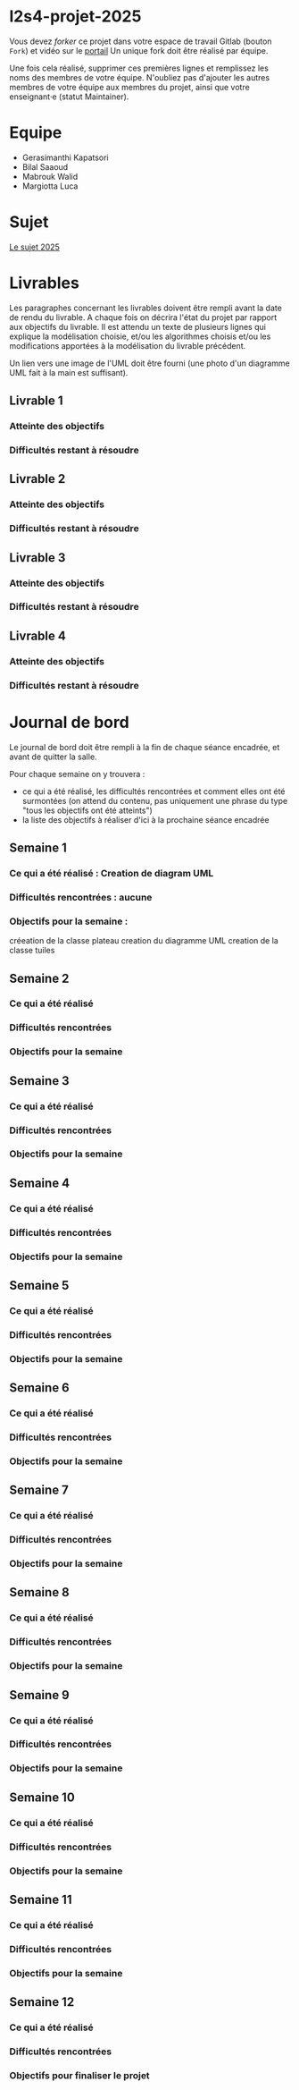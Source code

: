 # l2s4-projet-2025

Vous devez *forker* ce projet dans votre espace de travail Gitlab (bouton `Fork`) et vidéo sur le [portail](https://www.fil.univ-lille.fr/portail/index.php?dipl=L&sem=S4&ue=Projet&label=Documents)
Un unique fork doit être réalisé par équipe.

Une fois cela réalisé, supprimer ces premières lignes et remplissez les noms des membres de votre équipe.
N'oubliez pas d'ajouter les autres membres de votre équipe aux membres du projet, ainsi que votre enseignant·e (statut Maintainer).

# Equipe

- Gerasimanthi Kapatsori
- Bilal Saaoud
- Mabrouk Walid
- Margiotta Luca

# Sujet

[Le sujet 2025](https://www.fil.univ-lille.fr/~varre/portail/l2s4-projet/sujet2025.pdf)

# Livrables

Les paragraphes concernant les livrables doivent être rempli avant la date de rendu du livrable. A chaque fois on décrira l'état du projet par rapport aux objectifs du livrable. Il est attendu un texte de plusieurs lignes qui explique la modélisation choisie, et/ou les algorithmes choisis et/ou les modifications apportées à la modélisation du livrable précédent.

Un lien vers une image de l'UML doit être fourni (une photo d'un diagramme UML fait à la main est suffisant).

## Livrable 1

### Atteinte des objectifs

### Difficultés restant à résoudre

## Livrable 2

### Atteinte des objectifs

### Difficultés restant à résoudre

## Livrable 3

### Atteinte des objectifs

### Difficultés restant à résoudre

## Livrable 4

### Atteinte des objectifs

### Difficultés restant à résoudre

# Journal de bord

Le journal de bord doit être rempli à la fin de chaque séance encadrée, et avant de quitter la salle.

Pour chaque semaine on y trouvera :
- ce qui a été réalisé, les difficultés rencontrées et comment elles ont été surmontées (on attend du contenu, pas uniquement une phrase du type "tous les objectifs ont été atteints")
- la liste des objectifs à réaliser d'ici à la prochaine séance encadrée

## Semaine 1

### Ce qui a été réalisé : Creation de diagram UML

### Difficultés rencontrées : aucune

### Objectifs pour la semaine :
créeation de la classe plateau
creation du diagramme UML
creation de la classe tuiles
## Semaine 2

### Ce qui a été réalisé

### Difficultés rencontrées

### Objectifs pour la semaine

## Semaine 3

### Ce qui a été réalisé

### Difficultés rencontrées

### Objectifs pour la semaine

## Semaine 4

### Ce qui a été réalisé

### Difficultés rencontrées

### Objectifs pour la semaine

## Semaine 5

### Ce qui a été réalisé

### Difficultés rencontrées

### Objectifs pour la semaine

## Semaine 6

### Ce qui a été réalisé

### Difficultés rencontrées

### Objectifs pour la semaine

## Semaine 7

### Ce qui a été réalisé

### Difficultés rencontrées

### Objectifs pour la semaine

## Semaine 8

### Ce qui a été réalisé

### Difficultés rencontrées

### Objectifs pour la semaine

## Semaine 9

### Ce qui a été réalisé

### Difficultés rencontrées

### Objectifs pour la semaine

## Semaine 10

### Ce qui a été réalisé

### Difficultés rencontrées

### Objectifs pour la semaine

## Semaine 11

### Ce qui a été réalisé

### Difficultés rencontrées

### Objectifs pour la semaine

## Semaine 12

### Ce qui a été réalisé

### Difficultés rencontrées

### Objectifs pour finaliser le projet
